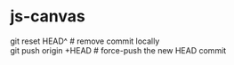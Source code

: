 # js-canvas

git reset HEAD^ # remove commit locally  
git push origin +HEAD # force-push the new HEAD commit
